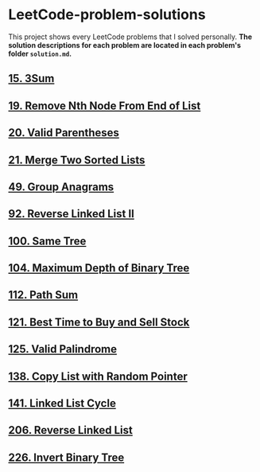 # LeetCode-problem-solutions
This project shows every LeetCode problems that I solved personally. 
**The solution descriptions for each problem are located in each problem's folder `solution.md`.**

## [15. 3Sum](15.%203Sum/)
## [19. Remove Nth Node From End of List](19.%20Remove%20Nth%20Node%20From%20End%20of%20List/)
## [20. Valid Parentheses](20.%20Valid%20Parentheses/)
## [21. Merge Two Sorted Lists](21.%20Merge%20Two%20Sorted%20Lists/)
## [49. Group Anagrams](49.%20Group%20Anagrams/)
## [92. Reverse Linked List II](92.%20Reverse%20Linked%20List%20II/)
## [100. Same Tree](100.%20Same%20Tree/)
## [104. Maximum Depth of Binary Tree](104.%20Maximum%20Depth%20of%20Binary%20Tree/)
## [112. Path Sum](112.%20Path%20Sum/)
## [121. Best Time to Buy and Sell Stock](121.%20Best%20Time%20to%20Buy%20and%20Sell%20Stock/)
## [125. Valid Palindrome](125.%20Valid%20Palindrome/)
## [138. Copy List with Random Pointer](138.%20Copy%20List%20with%20Random%20Pointer/)
## [141. Linked List Cycle](141.%20Linked%20List%20Cycle/)
## [206. Reverse Linked List](206.%20Reverse%20Linked%20List/)
## [226. Invert Binary Tree](226.%20Invert%20Binary%20Tree/)